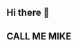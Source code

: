 ## Hi there 👋
## CALL ME MIKE

<!--
**ManhVanLe/ManhVanLe** is a ✨ _special_ ✨ repository because its `README.md` (this file) appears on your GitHub profile.

Here are some ideas to get you started:

- 🔭 I’m currently working on ...
- 🌱 I’m currently learning Computer Science
- 💬 Ask me about ...
- 📫 How to reach me: ...
- 😄 Pronouns: He/him          
- ⚡ Fun fact: ...d
-->
